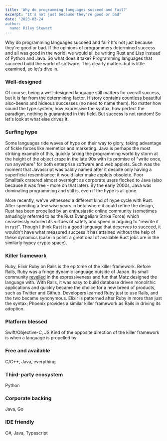 ```yaml
---
title: 'Why do programming languages succeed and fail?'
excerpt: "It's not just because they're good or bad"
date: '2023-03-24
author:
  name: Riley Stewart
---
```

Why do programming languages succeed and fail? It's not just because they're good or bad. If the opinions of programmers determined success and all was good in the world, we would all be writing Rust and Lisp instead of Python and Java. So what does it take? Programming languages that succeed build the world of software. This clearly matters but is little examined, so let's dive in.

### Well-designed
Of course, being a well-designed language still matters for overall success, but it is far from the determining factor. History contains countless beautiful also-beens and hideous successes (no need to name them). No matter how sound the type system, how expressive the syntax, how perfect the paradigm, nothing is guaranteed in this field. But success is not random! So let's look at what else drives it.

### Surfing hype
Some languages ride waves of hype on their way to glory, taking advantage of fickle forces like memetics and marketing. Java is perhaps the most striking example of this, quickly taking the programming world by storm at the height of the object craze in the late 90s with its promise of "write once, run anywhere" for both enterprise software and web applets. Such was the moment that Javascript was baldly named after it despite only having a superficial resemblance; it would later make applets obsolete. Poor Smalltalk cratered almost overnight as corporate users flocked to Java (also because it was free - more on that later). By the early 2000s, Java was dominating programming and still is, even if the hype is all gone.

More recently, we've witnessed a different kind of hype cycle with Rust. After spending a few wise years in beta where it could refine the design, Rust has been propelled by an enthusiastic online community (sometimes amusingly referred to as the Rust Evangelism Strike Force) which ceaselessly extolled its virtues of safety and speed in arguing to "rewrite it in rust". Though I think Rust is a good language that deserves to succeed, it wouldn't have what measured success it has attained without the help of these dynamics (case in point: a great deal of available Rust jobs are in the similarly hypey crypto space).
### Killer framework
Ruby, Elixir
Ruby on Rails is the epitome of the killer framework. Before Rails, Ruby was a fringe dynamic language outside of Japan. Its small community [revelled](https://web.archive.org/web/20040904090155/http://poignantguide.net/ruby/) in the expressiveness and fun that Matz designed the language with. With Rails, it was easy to build database driven monolithic applications and quickly became the choice for a new breed of products, such as Twitter and Github. Developers learned Ruby just to use Rails, and the two became synonymous. Elixir is patterned after Ruby in more than just the syntax; Phoenix provides a similar killer framework as Rails in driving its adoption. 
### Platform blessed
Swift/Objective-C, JS
Kind of the opposite direction of the killer framework is when a language is propelled by 
### Free and available
C/C++, Java, everything
### Third-party ecosystem
Python
### Corporate backing
Java, Go
### IDE friendly
C#, Java, Typescript
